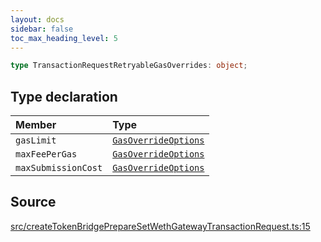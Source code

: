 ```yaml
---
layout: docs
sidebar: false
toc_max_heading_level: 5
---
```


```ts
type TransactionRequestRetryableGasOverrides: object;
```

## Type declaration

| Member | Type |
| :------ | :------ |
| `gasLimit` | [`GasOverrideOptions`](../../utils/gasOverrides/type-aliases/GasOverrideOptions.md) |
| `maxFeePerGas` | [`GasOverrideOptions`](../../utils/gasOverrides/type-aliases/GasOverrideOptions.md) |
| `maxSubmissionCost` | [`GasOverrideOptions`](../../utils/gasOverrides/type-aliases/GasOverrideOptions.md) |

## Source

[src/createTokenBridgePrepareSetWethGatewayTransactionRequest.ts:15](https://github.com/OffchainLabs/arbitrum-orbit-sdk/blob/9d5595a042e42f7d6b9af10a84816c98ea30f330/src/createTokenBridgePrepareSetWethGatewayTransactionRequest.ts#L15)
